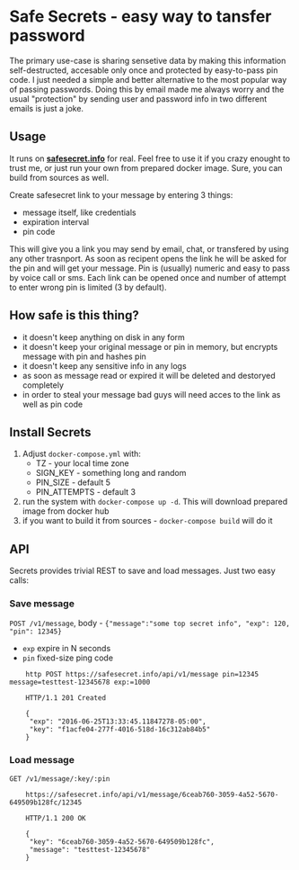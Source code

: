 # Safe Secrets - easy way to tansfer password

The primary use-case is sharing sensetive data by making this information self-destructed, accesable only once and protected by easy-to-pass pin code. I just needed a simple and better alternative to the most popular way of passing passwords. Doing this by email made me always worry
and the usual "protection" by sending user and password info in two different emails is just a joke.

## Usage

It runs on **[safesecret.info](https://safesecret.info)** for real. Feel free to use it if you crazy enought to trust me,
or just run your own from prepared docker image. Sure, you can build from sources as well.

Create safesecret link to your message by entering 3 things:
 - message itself, like credentials
 - expiration interval
 - pin code

 This will give you a link you may send by email, chat, or transfered by using any other trasnport.
 As soon as recipent opens the link he will be asked for the pin and will get your message.
 Pin is (usually) numeric and easy to pass by voice call or sms.
 Each link can be opened once and number of attempt to enter wrong pin is limited (3 by default).


## How safe is this thing?

- it doesn't keep anything on disk in any form
- it doesn't keep your original message or pin in memory, but encrypts message with pin and hashes pin
- it doesn't keep any sensitive info in any logs
- as soon as message read or expired it will be deleted and destoryed completely
- in order to steal your message bad guys will need acces to the link as well as pin code


## Install Secrets

1. Adjust `docker-compose.yml` with:
    - TZ - your local time zone
    - SIGN_KEY - something long and random
    - PIN_SIZE - default 5
    - PIN_ATTEMPTS - default 3
1. run the system with `docker-compose up -d`. This will download prepared image from docker hub
1. if you want to build it from sources - `docker-compose build` will do it


## API

Secrets provides trivial REST to save and load messages. Just two easy calls:

### Save message

`POST /v1/message`, body - `{"message":"some top secret info", "exp": 120, "pin": 12345}`
- `exp` expire in N seconds
- `pin` fixed-size ping code

```
    http POST https://safesecret.info/api/v1/message pin=12345 message=testtest-12345678 exp:=1000

    HTTP/1.1 201 Created

    {
     "exp": "2016-06-25T13:33:45.11847278-05:00",
     "key": "f1acfe04-277f-4016-518d-16c312ab84b5"
    }
```

### Load message

`GET /v1/message/:key/:pin`

```
    https://safesecret.info/api/v1/message/6ceab760-3059-4a52-5670-649509b128fc/12345

    HTTP/1.1 200 OK

    {
     "key": "6ceab760-3059-4a52-5670-649509b128fc",
     "message": "testtest-12345678"
    }
```
